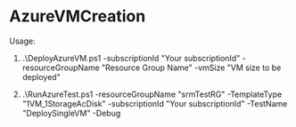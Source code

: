# AzureVMCreation

Usage:
1. .\DeployAzureVM.ps1 -subscriptionId "Your subscriptionId" -resourceGroupName "Resource Group Name" -vmSize "VM size to be deployed"

2. .\RunAzureTest.ps1 -resourceGroupName "srmTestRG" -TemplateType "1VM_1StorageAcDisk" -subscriptionId "Your subscriptionId" -TestName "DeploySingleVM" -Debug
